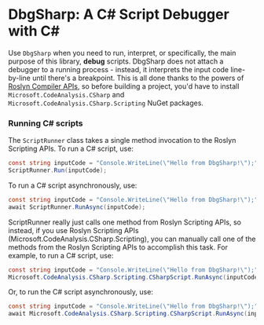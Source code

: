 # DbgSharp: A C# Script Debugger with C#
Use `DbgSharp` when you need to run, interpret, or specifically, the main purpose of this library, **debug** scripts.
DbgSharp does not attach a debugger to a running process - instead, it interprets the input code line-by-line until there's
a breakpoint. This is all done thanks to the powers of [Roslyn Compiler APIs](https://github.com/dotnet/roslyn), so before
building a project, you'd have to install `Microsoft.CodeAnalysis.CSharp` and `Microsoft.CodeAnalysis.CSharp.Scripting` NuGet
packages.

### Running C# scripts

The `ScriptRunner` class takes a single method invocation to the Roslyn Scripting APIs.
To run a C# script, use:
```cs
const string inputCode = "Console.WriteLine(\"Hello from DbgSharp!\");";
ScriptRunner.Run(inputCode);
```
To run a C# script asynchronously, use:
```cs
const string inputCode = "Console.WriteLine(\"Hello from DbgSharp!\");";
await ScriptRunner.RunAsync(inputCode);
```
ScriptRunner really just calls one method from Roslyn Scripting APIs, so instead, if
you use Roslyn Scripting APIs (Microsoft.CodeAnalysis.CSharp.Scripting), you can manually
call one of the methods from the Roslyn Scripting APIs to accomplish this task. For example,
to run a C# script, use:
```cs
const string inputCode = "Console.WriteLine(\"Hello from DbgSharp!\");";
Microsoft.CodeAnalysis.CSharp.Scripting.CSharpScript.RunAsync(inputCode);
```
Or, to run the C# script asynchronously, use:
```cs
const string inputCode = "Console.WriteLine(\"Hello from DbgSharp!\");";
await Microsoft.CodeAnalysis.CSharp.Scripting.CSharpScript.RunAsync(inputCode);
```

